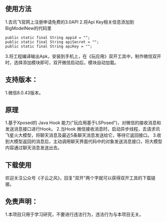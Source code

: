 
## 使用方法 
1.去讯飞官网上注册申请免费的3.0API 
2.将Api Key相关信息添加到BigModelNew的代码里 
````
public static final String appid = "";
public static final String apiSecret = "";
public static final String apiKey = "";
```` 
3.将工程编译输出Apk，安装到手机上，在《玩应用》双开工具中，制作微信双开时，选择添加模块即可，双开微信启动后，模块自动加载。 


## 支持版本： 
1.微信8.0.43版本。

## 原理
1.基于Xposed的 Java Hook 能力("玩应用基于LSPosed")，对微信的接收消息和发送消息接口进行Hook。
2.当Hook 微信接收消息时，启动异步线程，去请求讯飞星火大模型，将聊天消息及最近5条聊天消息发送给它，等待它返回接口。
3.收到大模型返回的消息后，主动调用聊天界面代码中的对象发送消息接口，将大模型内容通过聊天消息发送出去。

## 下载使用
欢迎关注公众号《子云之风》，回复"双开"两个字就可以获得双开工具的下载链接。

## 免责声明：
1.本项目只用于学习研究，不要进行违法行为，违法行为与本项目无关。
